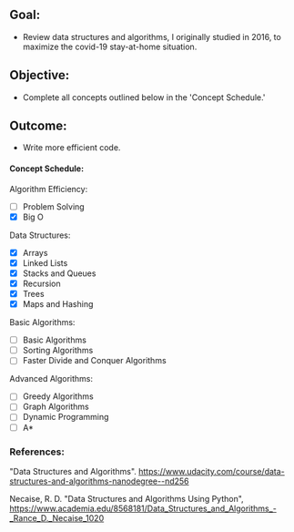 ## Goal:
- Review data structures and algorithms, I originally studied in 2016, to maximize the covid-19 stay-at-home situation.
## Objective:
- Complete all concepts outlined below in the 'Concept Schedule.'
## Outcome:
- Write more efficient code.

#### Concept Schedule:
Algorithm Efficiency:
- [ ] Problem Solving
- [x] Big O

Data Structures:
- [x] Arrays
- [x] Linked Lists
- [x] Stacks and Queues
- [x] Recursion
- [x] Trees
- [x] Maps and Hashing

Basic Algorithms:
- [ ] Basic Algorithms
- [ ] Sorting Algorithms
- [ ] Faster Divide and Conquer Algorithms

Advanced Algorithms:
- [ ] Greedy Algorithms
- [ ] Graph Algorithms
- [ ] Dynamic Programming
- [ ] A*

### References:

"Data Structures and Algorithms". https://www.udacity.com/course/data-structures-and-algorithms-nanodegree--nd256

Necaise, R. D. "Data Structures and Algorithms Using Python", https://www.academia.edu/8568181/Data_Structures_and_Algorithms_-_Rance_D._Necaise_1020